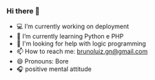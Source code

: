 ### Hi there 👋

- 💻 I’m currently working on deployment 
- 🐍 I’m currently learning Python e PHP
- 🤔 I'm looking for help with logic programming
- 📫 How to reach me: brunoluiz.gn@gmail.com
- 😄 Pronouns: Bore
- 🎧 positive mental attitude

<!--
**brunoluizgn/brunoluizgn** is a ✨ _special_ ✨ repository because its `README.md` (this file) appears on your GitHub profile.

Here are some ideas to get you started:

- 🔭 I’m currently working on deployment 
- 🐍 I’m currently learning Python
- 🤔 I'm looking for help with logic programming
- 📫 How to reach me: brunoluiz.gn@gmail.com
- 😄 Pronouns: Bore
-->
